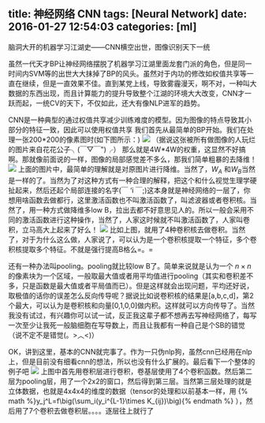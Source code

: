 title: 神经网络 CNN
tags: [Neural Network]
date: 2016-01-27 12:54:03
categories: [ml]
---
脑洞大开的机器学习江湖史——CNN横空出世，图像识别天下一统
<!--more-->
虽然一代天才BP让神经网络摆脱了机器学习江湖里面龙套门派的角色，但是同一时间内SVM等的出世大大抹掉了BP的风头。虽然对于内功的修改如权值共享等一直在继续，但是一直效果不佳。直到某党上线，导致雾霾漫天，啊不对，一种叫大数据的东西出现，而且计算能力的提升导致整个江湖的环境大大改变，CNN才一跃而起，一统CV的天下，不仅如此，还大有像NLP进军的趋势。

CNN是一种典型的通过权值共享减少训练难度的模型。因为图像的特点导致其小部分的特征一致，因此可以使用权值共享
我们首先从最简单的BP开始。我们在处理一张200*200的像素图时(如下图所示：)
![](http://ww1.sinaimg.cn/mw690/9dec4451gw1f0vpnykx26j20lc0k60vz.jpg)
（据说这张被所有做图像的人玩烂的图片来自花花公子╮(￣▽￣")╭）
那么就是4W\*4W的权重，这显然不好搞啊。那就像前面说的一样，图像的局部感觉差不多么，那我们简单粗暴的去降维！
![](http://ww4.sinaimg.cn/mw690/9dec4451gw1f0vpsft99vj20l409e0ub.jpg)
上面的图片中，最简单的理解就是对原图片进行降维。当然了，$W_A$ 和$W_B$当然是一样的了。当然为了对这种方式有一种合理的解释，把这个和什么视觉生理学硬扯起来，然后还起个局部连接的名字(￣ ‘i ￣;)这本身就是神经网络的一层了，你想用啥函数去做都行，这里激活函数也不叫激活函数了，叫滤波器或者卷积核。当然了，用一种方式做降维多low B，拉出去都不好意思见人的。所以一般会采用不同的激活函数进行这种操作，当然了，人家这时候就不叫激活函数了，人家叫卷积，立马高大上起来了好么！
![](http://ww1.sinaimg.cn/mw690/9dec4451gw1f0vq1pben2j21120cmdj9.jpg)
比如上图，就用了4种卷积核去做卷积。当然了，对于为什么这么做，人家说了，可以认为是一个卷积核提取一个特征，多个卷积核提取多个特征。不就是强行提高B格么=。=

还有一种办法叫pooling。pooling就比较low B了。简单来说就是认为一个 $n\times n$ 的像素块为一个区域，一般取最大值或者用平均值进行pooling（其实和卷积差不多，只是函数是最大值或者平局值而已）。但是这样就会出现问题，平均还好说，取极值的话你的误差怎么反向传导呢？据说比如说卷积核的结果是[a,b,c,d]，第2个最大，可以认为是卷积核和向量[0,1,0,0]做内积。这样就可以方向传导了。当然我没有试过，有兴趣你可以试一试，反正我这辈子都不想再去写神经网络了，每写一次至少让我死一般脑细胞在写导数上，而且让我都有一种自己是个SB的错觉（说不定不是错觉(。>︿<)）

OK，讲到这里，基本的CNN就完事了。作为一只伪nlp狗，虽然cnn已经用在nlp上，但是目前没有细看cnn的想法，所以也没有什么扩展的。最后看下一个整体的例子吧
![](http://ww1.sinaimg.cn/mw690/9dec4451gw1f0vti2erbaj20vw09ymyq.jpg)
上图中首先用卷积层进行卷积，卷基层使用了4个卷积函数。然后第二层为pooling层，用了一个2x2的窗口，然后得到第三层。当然第三层处理的就是立体数据，也就是4x4x4的维度的数据（tensor的处理和以前基本一样，用   {% math %}y_j^L=f\big(\sum_i(y_i^{L-1}\times K_{ij})\big){% endmath %}  ），然后用了7个卷积去做卷积层。。。。逐层往上就行了
